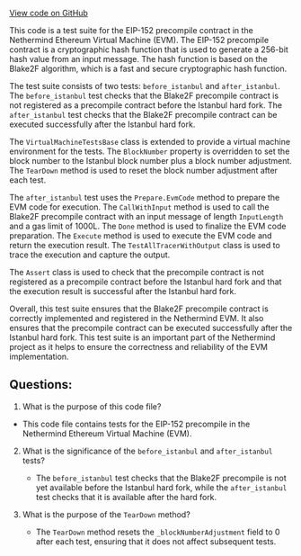 [View code on GitHub](https://github.com/nethermindeth/nethermind/Nethermind.Evm.Test/Eip152Tests.cs)

This code is a test suite for the EIP-152 precompile contract in the Nethermind Ethereum Virtual Machine (EVM). The EIP-152 precompile contract is a cryptographic hash function that is used to generate a 256-bit hash value from an input message. The hash function is based on the Blake2F algorithm, which is a fast and secure cryptographic hash function.

The test suite consists of two tests: `before_istanbul` and `after_istanbul`. The `before_istanbul` test checks that the Blake2F precompile contract is not registered as a precompile contract before the Istanbul hard fork. The `after_istanbul` test checks that the Blake2F precompile contract can be executed successfully after the Istanbul hard fork.

The `VirtualMachineTestsBase` class is extended to provide a virtual machine environment for the tests. The `BlockNumber` property is overridden to set the block number to the Istanbul block number plus a block number adjustment. The `TearDown` method is used to reset the block number adjustment after each test.

The `after_istanbul` test uses the `Prepare.EvmCode` method to prepare the EVM code for execution. The `CallWithInput` method is used to call the Blake2F precompile contract with an input message of length `InputLength` and a gas limit of 1000L. The `Done` method is used to finalize the EVM code preparation. The `Execute` method is used to execute the EVM code and return the execution result. The `TestAllTracerWithOutput` class is used to trace the execution and capture the output.

The `Assert` class is used to check that the precompile contract is not registered as a precompile contract before the Istanbul hard fork and that the execution result is successful after the Istanbul hard fork.

Overall, this test suite ensures that the Blake2F precompile contract is correctly implemented and registered in the Nethermind EVM. It also ensures that the precompile contract can be executed successfully after the Istanbul hard fork. This test suite is an important part of the Nethermind project as it helps to ensure the correctness and reliability of the EVM implementation.
## Questions: 
 1. What is the purpose of this code file?
   - This code file contains tests for the EIP-152 precompile in the Nethermind Ethereum Virtual Machine (EVM).

2. What is the significance of the `before_istanbul` and `after_istanbul` tests?
   - The `before_istanbul` test checks that the Blake2F precompile is not yet available before the Istanbul hard fork, while the `after_istanbul` test checks that it is available after the hard fork.

3. What is the purpose of the `TearDown` method?
   - The `TearDown` method resets the `_blockNumberAdjustment` field to 0 after each test, ensuring that it does not affect subsequent tests.